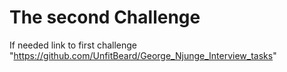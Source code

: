 # The second Challenge
If needed link to first challenge "https://github.com/UnfitBeard/George_Njunge_Interview_tasks"
